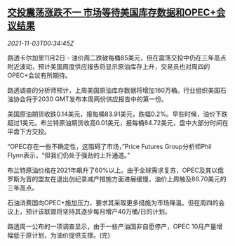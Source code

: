 <!--1635901263000-->
[交投震荡涨跌不一 市场等待美国库存数据和OPEC+会议结果](https://cn.reuters.com/article/global-oil-1102-tues-idCNKBS2HO016)
------

<div><i>2021-11-03T00:34:45Z</i></div><p>路透卡尔加里11月2日 - 油价周二跌破每桶85美元，但在震荡交投中仍在三年高点附近波动，预计美国周度供应报告将显示原油库存上升，交易员也对周四的OPEC+会议有所期待。</p><p>路透调查的分析师预计，上周美国原油库存数据将增加160万桶。行业组织美国石油协会将于2030 GMT发布本周两份供应报告中的第一份。</p><p>美国原油期货收跌0.14美元，报每桶83.91美元，跌幅0.2%。早些时候，油价下跌超过1美元。布兰特原油期货收高0.01美元，报每桶84.72美元，盘中大部分时间在平盘下方交投。</p><p>“OPEC存在一些不确定性，这阻碍了市场，”Price Futures Group分析师Phil Flynn表示，“但我们仍处于强劲的上升通道。”</p><p>布兰特原油价格在2021年飙升了60%以上。由于全球需求复苏，OPEC及其以俄罗斯为首的盟友在退出创纪录减产措施方面进展缓慢，油价上周触及86.70美元的三年高点。</p><p>石油消费国向OPEC+施加压力，要求其采取更多措施为市场降温。但在周四的会议上，预计该联盟将坚持其逐步每月增产40万桶/日的计划。</p><p>路透周一公布的一项调查显示，由于一些产油国非自愿停产，OPEC 10月产量增幅低于原计划，为油价提供支撑。(完)</p>
